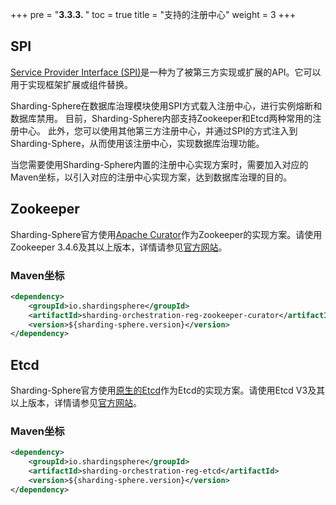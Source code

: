 +++
pre = "<b>3.3.3. </b>"
toc = true
title = "支持的注册中心"
weight = 3
+++

## SPI
[Service Provider Interface (SPI)](https://docs.oracle.com/javase/tutorial/sound/SPI-intro.html)是一种为了被第三方实现或扩展的API。它可以用于实现框架扩展或组件替换。

Sharding-Sphere在数据库治理模块使用SPI方式载入注册中心，进行实例熔断和数据库禁用。
目前，Sharding-Sphere内部支持Zookeeper和Etcd两种常用的注册中心。
此外，您可以使用其他第三方注册中心，并通过SPI的方式注入到Sharding-Sphere，从而使用该注册中心，实现数据库治理功能。

当您需要使用Sharding-Sphere内置的注册中心实现方案时，需要加入对应的Maven坐标，以引入对应的注册中心实现方案，达到数据库治理的目的。

## Zookeeper

Sharding-Sphere官方使用[Apache Curator](http://curator.apache.org/)作为Zookeeper的实现方案。请使用Zookeeper 3.4.6及其以上版本，详情请参见[官方网站](https://zookeeper.apache.org/)。

### Maven坐标

```xml
<dependency>
    <groupId>io.shardingsphere</groupId>
    <artifactId>sharding-orchestration-reg-zookeeper-curator</artifactId>
    <version>${sharding-sphere.version}</version>
</dependency>
```

## Etcd

Sharding-Sphere官方使用[原生的Etcd](https://coreos.com/etcd/)作为Etcd的实现方案。请使用Etcd V3及其以上版本，详情请参见[官方网站](https://coreos.com/etcd/docs/latest)。

### Maven坐标
```xml
<dependency>
    <groupId>io.shardingsphere</groupId>
    <artifactId>sharding-orchestration-reg-etcd</artifactId>
    <version>${sharding-sphere.version}</version>
</dependency>
```
